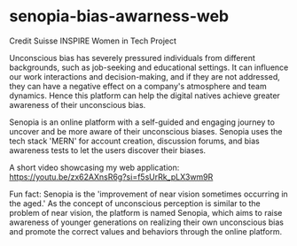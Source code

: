 # senopia-bias-awarness-web
Credit Suisse INSPIRE Women in Tech Project

Unconscious bias has severely pressured individuals from different backgrounds, such as job-seeking and educational settings. 
It can influence our work interactions and decision-making, and if they are not addressed, they can have a negative effect on a company's atmosphere and team dynamics. 
Hence this platform can help the digital natives achieve greater awareness of their unconscious bias.

Senopia is an online platform with a self-guided and engaging journey to uncover and be more aware of their unconscious biases. 
Senopia uses the tech stack 'MERN' for account creation, discussion forums, and bias awareness tests to let the users discover their biases.

A short video showcasing my web application: https://youtu.be/zx62AXnsR6g?si=f5sUrRk_pLX3wm9R

Fun fact:
Senopia is the 'improvement of near vision sometimes occurring in the aged.' As the concept of unconscious perception is similar to the problem of near vision, 
the platform is named Senopia, which aims to raise awareness of younger generations on realizing their own unconscious bias and promote the correct values 
and behaviors through the online platform.
